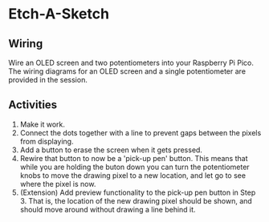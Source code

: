 # Etch-A-Sketch

## Wiring
Wire an OLED screen and two potentiometers into your Raspberry Pi Pico. The wiring diagrams for an OLED screen and a single potentiometer are provided in the session.

## Activities
1. Make it work. 
2. Connect the dots together with a line to prevent gaps between the pixels from displaying.
3. Add a button to erase the screen when it gets pressed.
4. Rewire that button to now be a 'pick-up pen' button. This means that while you are holding the buton down you can turn the potentiometer knobs to move the drawing pixel to a new location, and let go to see where the pixel is now.
5. (Extension) Add preview functionality to the pick-up pen button in Step 3. That is, the location of the new drawing pixel should be shown, and should move around without drawing a line behind it.
